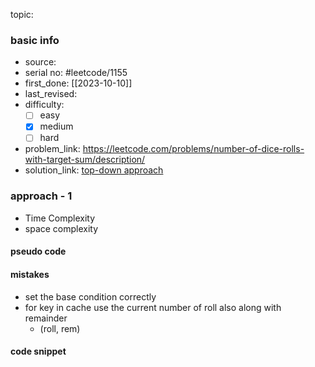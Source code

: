 topic:

### basic info
- source: 
- serial no: #leetcode/1155 
- first_done: [[2023-10-10]]
- last_revised:
- difficulty:
	- [ ] easy
	- [x] medium
	- [ ] hard
- problem_link: https://leetcode.com/problems/number-of-dice-rolls-with-target-sum/description/
- solution_link: [top-down approach](https://github.com/shadow-1310/DSA_practice/blob/master/LeetCode/top_interview/1DP/1155-dice_roll_target_sum.py)

### approach - 1
- Time Complexity
- space complexity

#### pseudo code

#### mistakes
- set the base condition correctly
- for key in cache use the current number of roll also along with remainder
	- (roll, rem)
#### code snippet
```python

```